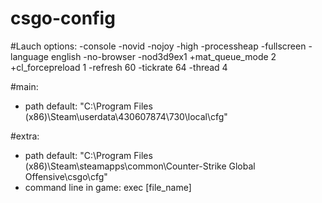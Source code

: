 # csgo-config

#Lauch options:
-console -novid -nojoy -high -processheap -fullscreen -language english -no-browser -nod3d9ex1 +mat_queue_mode 2 +cl_forcepreload 1 -refresh 60 -tickrate 64 -thread 4

#main: 
- path default: "C:\Program Files (x86)\Steam\userdata\430607874\730\local\cfg"

#extra:
- path default: "C:\Program Files (x86)\Steam\steamapps\common\Counter-Strike Global Offensive\csgo\cfg"
- command line in game: exec [file_name]
